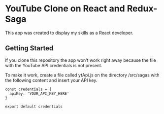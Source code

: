 
# YouTube Clone on React and Redux-Saga

This app was created to display my skills as a React developer. 

## Getting Started

If you clone this repository the app won't work right away because the file with the YouTube API credentials is not present.

To make it work, create a file called ytApi.js on the directory /src/sagas with the following content and insert your API key.

```
const credentials = {
  apiKey: 'YOUR_API_KEY_HERE'
}

export default credentials
```
